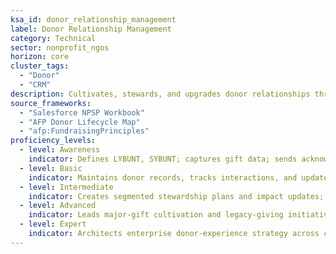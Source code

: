 ```yaml
---
ksa_id: donor_relationship_management
label: Donor Relationship Management
category: Technical
sector: nonprofit_ngos
horizon: core
cluster_tags:
  - "Donor"
  - "CRM"
description: Cultivates, stewards, and upgrades donor relationships through personalized engagement, impact reporting, and data-driven segmentation.
source_frameworks:
  - "Salesforce NPSP Workbook"
  - "AFP Donor Lifecycle Map"
  - "afp:FundraisingPrinciples"
proficiency_levels:
  - level: Awareness
    indicator: Defines LYBUNT, SYBUNT; captures gift data; sends acknowledgement letters within required timelines.
  - level: Basic
    indicator: Maintains donor records, tracks interactions, and updates preferences in CRM.
  - level: Intermediate
    indicator: Creates segmented stewardship plans and impact updates; builds RFM (Recency-Frequency-Monetary) scores; automates workflows; tracks retention rate.
  - level: Advanced
    indicator: Leads major-gift cultivation and legacy-giving initiatives; executes personalised journeys; lifts lifetime value ≥15 %
  - level: Expert
    indicator: Architects enterprise donor-experience strategy across channels and regions; designs enterprise CRM; mentors fundraisers; publishes stewardship guide.
---
```

